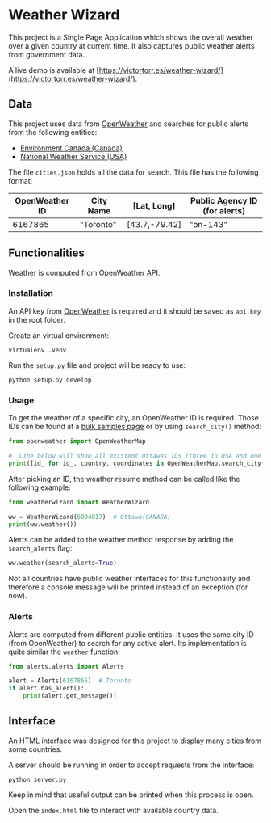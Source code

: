 # Weather Wizard
This project is a Single Page Application which shows the overall weather over a given country at current time.
It also captures public weather alerts from government data.

A live demo is available at [https://victortorr.es/weather-wizard/](https://victortorr.es/weather-wizard/).

## Data
This project uses data from [OpenWeather](https://openweathermap.org/) and searches for public alerts from the following entities:
- [Environment Canada (Canada)](https://weather.gc.ca/)
- [National Weather Service (USA)](https://www.weather.gov/)


The file ```cities.json``` holds all the data for search. This file has the following format:

| OpenWeather ID | City Name | [Lat, Long] | Public Agency ID (for alerts) |
| --- | --- | --- | --- |
| 6167865 | "Toronto" | [43.7,-79.42] | "on-143" |


## Functionalities

Weather is computed from OpenWeather API.

### Installation
An API key from [OpenWeather](https://openweathermap.org/appid) is required and it should be saved as ```api.key``` in the root folder.

Create an virtual environment:
```
virtualenv .venv
```

Run the `setup.py` file and project will be ready to use:
```
python setup.py develop
```

### Usage
To get the weather of a specific city, an OpenWeather ID is required. Those IDs can be found at a [bulk samples page](http://bulk.openweathermap.org/sample/) or by using ```search_city()``` method:
```python
from openweather import OpenWeatherMap

#  Line below will show all existent Ottawas IDs (three in USA and one in Canada)
print([id_ for id_, country, coordinates in OpenWeatherMap.search_city("Ottawa")])
```

After picking an ID, the weather resume method can be called like the following example:
```python
from weatherwizard import WeatherWizard

ww = WeatherWizard(6094817)  # Ottawa(CANADA)
print(ww.weather())
```
Alerts can be added to the weather method response by adding the ```search_alerts``` flag:
```python
ww.weather(search_alerts=True)
```
Not all countries have public weather interfaces for this functionality and therefore a console message will be printed instead of an exception (for now).

### Alerts
Alerts are computed from different public entities. It uses the same city ID (from OpenWeather) to search for any active alert.
Its implementation is quite similar the ```weather``` function:
```python
from alerts.alerts import Alerts

alert = Alerts(6167865)  # Toronto
if alert.has_alert():
    print(alert.get_message())
```  

## Interface
An HTML interface was designed for this project to display many cities from some countries.

A server should be running in order to accept requests from the interface:
```
python server.py 
```
Keep in mind that useful output can be printed when this process is open.

Open the ```index.html``` file to interact with available country data.